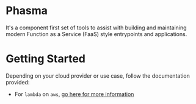 # Phasma

It's a component first set of tools to assist with building and maintaining modern Function as a Service (FaaS) style entrypoints and applications.

# Getting Started

Depending on your cloud provider or use case, follow the documentation provided:

- For `lambda` on `aws`, [go here for more information](./docs/handler-aws/01-overview.md)
